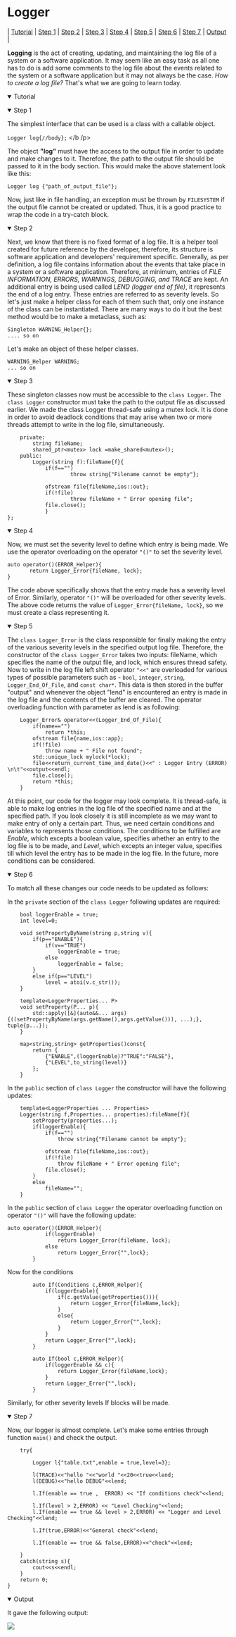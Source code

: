 # Logger

| [Tutorial](#Tutorial) | [Step 1](#Step-1) | [Step 2](#Step-2) | [Step 3](#Step-3) | [Step 4](#Step-4) | [Step 5](#Step-5) | [Step 6](#Step-6) | [Step 7](#Step-7) | [Output](#Output) |

**Logging** is the act of creating, updating, and maintaining the log file of a system or a software application. 
It may seem like an easy task as all one has to do is add some comments to the log file about the events related 
to the system or a software application but it may not always be the case.  *How to create a log file?* That's what 
we are going to learn today. 

<a name="Tutorial"></a>
<details open><summary>Tutorial</summary>
<p>

<a name="step1"></a>
<details open><summary>Step 1</summary>

<p>
    
The simplest interface that can be used is a class with a callable object.
<p b>

```Logger log{//body};```
</b /p>

The object **"log"** must have the access to the output file in order to update and make changes to it. Therefore, the
path to the output file should be passed to it in the body section. This would make the above statement look like this:

```Logger log {"path_of_output_file"};```

Now, just like in file handling, an exception must be thrown by `FILESYSTEM` if the output file cannot be created 
or updated. Thus, it is a good practice to wrap the code in a try-catch block. 
</p>
</details>

<a name="step2"></a>
<details open><summary>Step 2</summary>
</p>

Next, we know that there is no fixed format of a log file. It is a helper tool created for future reference by 
the developer, therefore, its structure is software application and developers' requirement specific. Generally,
as per definition, a log file contains information about the events that take place in a system or a software 
application. Therefore, at minimum, entries of *FILE INFORMATION, ERRORS, WARNINGS, DEBUGGING, and TRACE* are kept.
An additional entry is being used called *LEND (logger end of file)*, it represents the end of a log entry. These 
entries are referred to as severity levels. So let's just make a helper class for each of them such that, only 
one instance of the class can be instantiated. There are many ways to do it but the best method would be to make
a metaclass, such as:

```Singleton ERROR_Helper{};
Singleton WARNING_Helper{};
.... so on
```

Let's make an object of these helper classes. 

```ERROR_Helper ERROR;
WARNING_Helper WARNING;
... so on
```
</p>
</details>

<a name="step3"></a>
<details open><summary>Step 3</summary>
<p>

These singleton classes now must be accessible to the `class Logger`. The `class Logger` constructor must take 
the path to the output file as discussed earlier. We made the class Logger thread-safe using a mutex lock.
It is done in order to avoid deadlock conditions that may arise when two or more threads attempt to write 
in the log file, simultaneously.

```class Logger{
    private:
        string fileName;
        shared_ptr<mutex> lock =make_shared<mutex>();
    public:
        Logger(string f):fileName{f}{
            if(f=="")
                    throw string{"Filename cannot be empty"};

            ofstream file{fileName,ios::out};
            if(!file)
                    throw fileName + " Error opening file";
            file.close();
            }
};
```
</p>
</details>

<a name="step4"></a>
<details open><summary>Step 4</summary>
<p>

Now, we must set the severity level to define which entry is being made. We use the operator overloading 
on the operator `"()"` to set the severity level.

    auto operator()(ERROR_Helper){
           return Logger_Error{fileName, lock};
    }
    

The code above specifically shows that the entry made has a severity level of Error. Similarly, 
operator `"()"` will be overloaded for other severity levels. The above code returns the value of 
`Logger_Error{fileName, lock}`, so we must create a class representing it.

</p>
</details>

<a name="step5"></a>
<details open><summary>Step 5</summary>
<p>

The `class Logger_Error` is the class responsible for finally making the entry of the various severity 
levels in the specified output log file. Therefore, the constructor of the `class Logger_Error` takes 
two inputs: fileName, which specifies the name of the output file, and lock, which ensures thread 
safety. Now to write in the log file left shift operator `"<<"` are overloaded for various types of 
possible parameters such as - `bool`, `integer`, `string`, `Logger_End_Of_File`, and `const char*`. This data 
is then stored in the buffer "output" and whenever the object "lend" is encountered an entry is made 
in the log file and the contents of the buffer are cleared. The operator overloading function with 
parameter as lend is as following:

        Logger_Error& operator<<(Logger_End_Of_File){
            if(name=="")
                return *this;
            ofstream file{name,ios::app};
            if(!file)
                throw name + " File not found";
            std::unique_lock mylock(*lock);
            file<<return_current_time_and_date()<<" : Logger Entry (ERROR) \n\t"<<output<<endl;
            file.close();
            return *this;
        }

At this point, our code for the logger may look complete. It is thread-safe, is able to make log entries
in the log file of the specified name and at the specified path. If you look closely it is still incomplete
as we may want to make entry of only a certain part. Thus, we need certain conditions and variables to
represents those conditions. The conditions to be fulfilled are *Enable*, which excepts a boolean value, 
specifies whether an entry to the log file is to be made, and *Level*, which excepts an integer value, 
specifies till which level the entry has to be made in the log file. In the future, more conditions can 
be considered. 

<p>
</details>

<a name="step6"></a>
<details open><summary>Step 6</summary>
<p>

To match all these changes our code needs to be updated as follows:

In the `private` section of the `class Logger` following updates are required:
        
        
        bool loggerEnable = true;
        int level=0;
        
        void setPropertyByName(string p,string v){
            if(p=="ENABLE"){
                if(v=="TRUE")
                    loggerEnable = true;
                else
                    loggerEnable = false;
            }
            else if(p=="LEVEL")
                level = atoi(v.c_str());
        }

        template<LoggerProperties... P>
        void setProperty(P... p){
            std::apply([&](auto&&... args) {((setPropertyByName(args.getName(),args.getValue())), ...);}, tuple{p...});
        }

        map<string,string> getProperties()const{
            return {
                {"ENABLE",(loggerEnable)?"TRUE":"FALSE"},
                {"LEVEL",to_string(level)}
            };
        }

In the `public` section of `class Logger` the constructor will have the following updates:
        
        template<LoggerProperties ... Properties>
        Logger(string f,Properties... properties):fileName{f}{
            setProperty(properties...);
            if(loggerEnable){
                if(f=="")
                    throw string{"Filename cannot be empty"};

                ofstream file{fileName,ios::out};
                if(!file)
                    throw fileName + " Error opening file";
                file.close();
            }
            else
                fileName="";
        }

In the `public` section of `class Logger` the operator overloading function on operator `"()"` will have the following update:

```
auto operator()(ERROR_Helper){
            if(loggerEnable)
                return Logger_Error{fileName, lock};
            else
                return Logger_Error{"",lock};
        }
```

Now for the conditions

```
        auto If(Conditions c,ERROR_Helper){
            if(loggerEnable){
                if(c.getValue(getProperties())){
                    return Logger_Error{fileName,lock};
                }
                else{
                    return Logger_Error{"",lock};
                }
            }
            return Logger_Error{"",lock};
        }

        auto If(bool c,ERROR_Helper){
            if(loggerEnable && c){
                return Logger_Error{fileName,lock};
            }
            return Logger_Error{"",lock};
        }
```

Similarly, for other severity levels If blocks will be made.

</p>
</details>

<a name="step7"></a>
<details open><summary>Step 7</summary>
<p>

Now, our logger is almost complete. Let's make some entries through function `main()` and check the output.

```int main(){
    try{

        Logger l{"table.txt",enable = true,level=3};

        l(TRACE)<<"hello "<<"world "<<20<<true<<lend;
        l(DEBUG)<<"hello DEBUG"<<lend;
        
        l.If(enable == true ,  ERROR) << "If conditions check"<<lend;

        l.If(level > 2,ERROR) << "Level Checking"<<lend;
        l.If(enable == true && level > 2,ERROR) << "Logger and Level Checking"<<lend;

        l.If(true,ERROR)<<"General check"<<lend;

        l.If(enable == true && false,ERROR)<<"check"<<lend;

    }
    catch(string s){
        cout<<s<<endl;
    }
    return 0;
}
```

</p>
</details>

<a name="output"></a>
<details open><summary>Output</summary>
</p>
It gave the following output:

</p align = "centre">
<img src ="/output.jpg">
</p>
</p>
</details>
</p>
</details>
